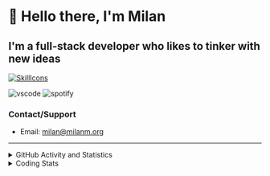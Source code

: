 # 👋 Hello there, I'm Milan
## I'm a full-stack developer who likes to tinker with new ideas
[![SkillIcons](https://skillicons.dev/icons?i=js,ts,nextjs,tailwind,html,go,bash,git,nginx,prisma,kubernetes,docker,linux)](https://skillicons.dev)

![vscode](https://nocache.advaith.workers.dev?url=https://img.shields.io/endpoint?url=https://dev.discordprofiles.me/api/badge/vscode/423203831971708958)
![spotify](https://nocache.advaith.workers.dev?url=https://img.shields.io/endpoint?url=https://dev.discordprofiles.me/api/badge/spotify/423203831971708958)

### Contact/Support

- Email: [milan@milanm.org](mailto:milan@milanm.org)
 
---
 
<details>
  <summary>GitHub Activity and Statistics</summary>
  <img src="/github-metrics.svg" />
</details>
<details>
  <summary>Coding Stats</summary>
  <!--START_SECTION:waka-->

```txt
TypeScript   15 hrs 29 mins  ████████████████▒░░░░░░░░   64.71 %
JavaScript   3 hrs 47 mins   ████░░░░░░░░░░░░░░░░░░░░░   15.81 %
YAML         1 hr 22 mins    █▒░░░░░░░░░░░░░░░░░░░░░░░   05.71 %
JSON         1 hr 14 mins    █▒░░░░░░░░░░░░░░░░░░░░░░░   05.16 %
Markdown     51 mins         █░░░░░░░░░░░░░░░░░░░░░░░░   03.62 %
```

<!--END_SECTION:waka-->
</details>
